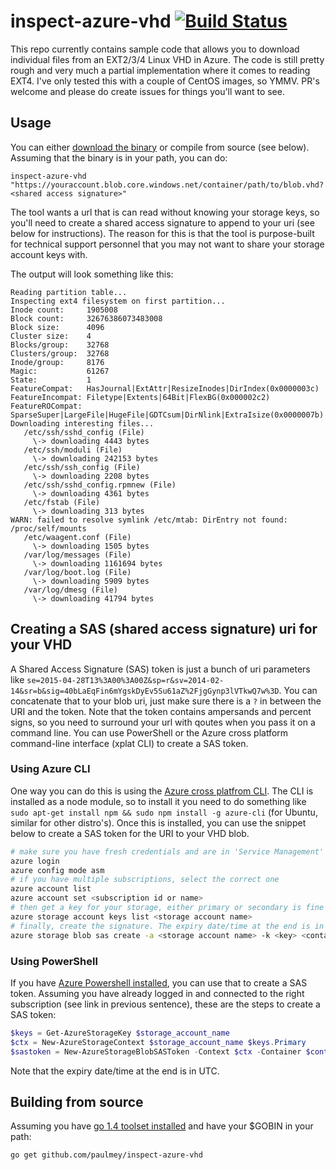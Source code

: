 # inspect-azure-vhd [![Build Status](https://travis-ci.org/paulmey/inspect-azure-vhd.svg?branch=master)](https://travis-ci.org/paulmey/inspect-azure-vhd)

This repo currently contains sample code that allows you to download individual
files from an EXT2/3/4 Linux VHD in Azure. The code is still pretty rough and very much
a partial implementation where it comes to reading EXT4. I've only tested this with a
couple of CentOS images, so YMMV. PR's welcome and please do create issues for things 
you'll want to see.

## Usage

You can either [download the binary](https://github.com/paulmey/inspect-azure-vhd/releases) or compile from source (see below). Assuming that the binary is in your path, you can do:
```
inspect-azure-vhd "https://youraccount.blob.core.windows.net/container/path/to/blob.vhd?<shared access signature>"
```
The tool wants a url that is can read without knowing your storage keys, so you'll need to create a
shared access signature to append to your uri (see below for instructions). The reason for this is that the tool is purpose-built
for technical support personnel that you may not want to share your storage account keys with.

The output will look something like this:
```
Reading partition table...
Inspecting ext4 filesystem on first partition...
Inode count:     1905008
Block count:     32676386073483008
Block size:      4096
Cluster size:    4
Blocks/group:    32768
Clusters/group:  32768
Inode/group:     8176
Magic:           61267
State:           1
FeatureCompat:   HasJournal|ExtAttr|ResizeInodes|DirIndex(0x0000003c)
FeatureIncompat: Filetype|Extents|64Bit|FlexBG(0x000002c2)
FeatureROCompat: SparseSuper|LargeFile|HugeFile|GDTCsum|DirNlink|ExtraIsize(0x0000007b)
Downloading interesting files...
   /etc/ssh/sshd_config (File) 
     \-> downloading 4443 bytes
   /etc/ssh/moduli (File) 
     \-> downloading 242153 bytes
   /etc/ssh/ssh_config (File) 
     \-> downloading 2208 bytes
   /etc/ssh/sshd_config.rpmnew (File) 
     \-> downloading 4361 bytes
   /etc/fstab (File) 
     \-> downloading 313 bytes
WARN: failed to resolve symlink /etc/mtab: DirEntry not found: /proc/self/mounts
   /etc/waagent.conf (File) 
     \-> downloading 1505 bytes
   /var/log/messages (File) 
     \-> downloading 1161694 bytes
   /var/log/boot.log (File) 
     \-> downloading 5909 bytes
   /var/log/dmesg (File) 
     \-> downloading 41794 bytes
```

## Creating a SAS (shared access signature) uri for your VHD

A Shared Access Signature (SAS) token is just a bunch of uri parameters like `se=2015-04-28T13%3A00%3A00Z&sp=r&sv=2014-02-14&sr=b&sig=40bLaEqFin6mYgskDyEv5Su61aZ%2FjgGynp3lVTkwQ7w%3D`. You can concatenate that to your blob uri, just make sure there is a `?` in between the URI and the token. 
Note that the token contains ampersands and percent signs, so you need to surround your url with qoutes when you pass it on a command line.
You can use PowerShell or the Azure cross platform command-line interface (xplat CLI) to create a SAS token.

### Using Azure CLI
One way you can do this is using the [Azure cross platfrom CLI](http://github.com/Azure/azure-xplat-cli). The CLI is installed as a node module, so to install it you need to do something like `sudo apt-get install npm && sudo npm install -g azure-cli` (for Ubuntu, similar for other distro's).
Once this is installed, you can use the snippet below to create a SAS token for the URI to your VHD blob.
```sh
# make sure you have fresh credentials and are in 'Service Management' mode
azure login
azure config mode asm
# if you have multiple subscriptions, select the correct one
azure account list
azure account set <subscription id or name>
# then get a key for your storage, either primary or secondary is fine
azure storage account keys list <storage account name>
# finally, create the signature. The expiry date/time at the end is in UTC
azure storage blob sas create -a <storage account name> -k <key> <containername> <blob path within container> r 2015-09-01T13:00:00
```

### Using PowerShell
If you have [Azure Powershell installed](https://azure.microsoft.com/en-us/documentation/articles/powershell-install-configure/), you can use that to create a SAS token. Assuming you have already logged in and connected to the right subscription (see link in previous sentence), these are the steps to create a SAS token:
```PowerShell
$keys = Get-AzureStorageKey $storage_account_name
$ctx = New-AzureStorageContext $storage_account_name $keys.Primary
$sastoken = New-AzureStorageBlobSASToken -Context $ctx -Container $container -Blob $blob_path_within_container -Permission r -ExpiryTime 2015-09-01T13:00:00
```
Note that the expiry date/time at the end is in UTC.

## Building from source

Assuming you have [go 1.4 toolset installed](http://golang.org/doc/install#install) and have your $GOBIN in your path:
```
go get github.com/paulmey/inspect-azure-vhd
```
